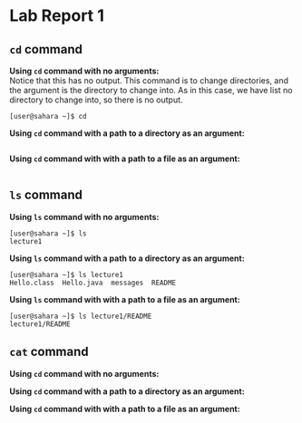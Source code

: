 # Lab Report 1
## `cd` command
**Using `cd` command with no arguments:** \
Notice that this has no output. This command is to change directories, and the argument is the directory to change into. As in this case, we have list no directory to change into, so there is no output. 
```
[user@sahara ~]$ cd
```

**Using `cd` command with a path to a directory as an argument:**
```

```

**Using `cd` command with with a path to a file as an argument:**
```

```

## `ls` command
**Using `ls` command with no arguments:**
```
[user@sahara ~]$ ls
lecture1
```

**Using `ls` command with a path to a directory as an argument:**
```
[user@sahara ~]$ ls lecture1
Hello.class  Hello.java  messages  README
```

**Using `ls` command with with a path to a file as an argument:**
```
[user@sahara ~]$ ls lecture1/README 
lecture1/README
```

## `cat` command
**Using `cd` command with no arguments:**

**Using `cd` command with a path to a directory as an argument:**

**Using `cd` command with with a path to a file as an argument:**

